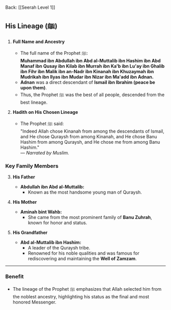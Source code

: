 Back: [[Seerah Level 1]]

## **His Lineage (ﷺ)**

1. **Full Name and Ancestry**  
   - The full name of the Prophet ﷺ:  
     **Muhammad ibn Abdullah ibn Abd al-Muttalib ibn Hashim ibn Abd Manaf ibn Qusay ibn Kilab ibn Murrah ibn Ka'b ibn Lu'ay ibn Ghalib ibn Fihr ibn Malik ibn an-Nadr ibn Kinanah ibn Khuzaymah ibn Mudrikah ibn Ilyas ibn Mudar ibn Nizar ibn Ma'add ibn Adnan.**  
   - **Adnan** was a direct descendant of **Ismail ibn Ibrahim (peace be upon them)**.  
   - Thus, the Prophet ﷺ was the best of all people, descended from the best lineage.  

2. **Hadith on His Chosen Lineage**  
   - The Prophet ﷺ said:  
     "Indeed Allah chose Kinanah from among the descendants of Ismail, and He chose Quraysh from among Kinanah, and He chose Banu Hashim from among Quraysh, and He chose me from among Banu Hashim."  
     — *Narrated by Muslim.*

### **Key Family Members**

3. **His Father**  
   - **Abdullah ibn Abd al-Muttalib:**  
     - Known as the most handsome young man of Quraysh.  

4. **His Mother**  
   - **Aminah bint Wahb:**  
     - She came from the most prominent family of **Banu Zuhrah**, known for honor and status.  

5. **His Grandfather**  
   - **Abd al-Muttalib ibn Hashim:**  
     - A leader of the Quraysh tribe.  
     - Renowned for his noble qualities and was famous for rediscovering and maintaining the **Well of Zamzam**.  

---

### **Benefit**  
- The lineage of the Prophet ﷺ emphasizes that Allah selected him from the noblest ancestry, highlighting his status as the final and most honored Messenger. 